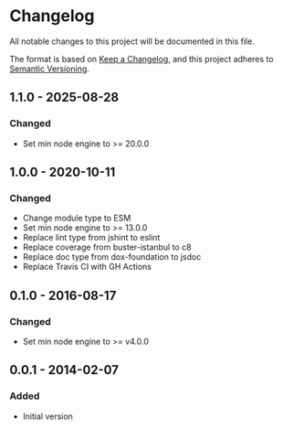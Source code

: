 # Changelog

All notable changes to this project will be documented in this file.

The format is based on [Keep a Changelog](https://keepachangelog.com/en/1.0.0/),
and this project adheres to [Semantic Versioning](https://semver.org/spec/v2.0.0.html).

## 1.1.0 - 2025-08-28
### Changed
- Set min node engine to >= 20.0.0

## 1.0.0 - 2020-10-11
### Changed
- Change module type to ESM
- Set min node engine to >= 13.0.0
- Replace lint type from jshint to eslint
- Replace coverage from buster-istanbul to c8
- Replace doc type from dox-foundation to jsdoc
- Replace Travis CI with GH Actions

## 0.1.0 - 2016-08-17
### Changed
- Set min node engine to >= v4.0.0

## 0.0.1 - 2014-02-07
### Added
- Initial version
